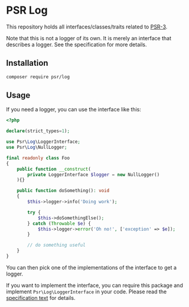 PSR Log
=======

This repository holds all interfaces/classes/traits related to
[PSR-3](https://github.com/php-fig/fig-standards/blob/master/accepted/PSR-3-logger-interface.md).

Note that this is not a logger of its own. It is merely an interface that
describes a logger. See the specification for more details.

Installation
------------

```bash
composer require psr/log
```

Usage
-----

If you need a logger, you can use the interface like this:

```php
<?php

declare(strict_types=1);

use Psr\Log\LoggerInterface;
use Psr\Log\NullLogger;

final readonly class Foo
{
    public function __construct(
        private LoggerInterface $logger = new NullLogger()
    ){}

    public function doSomething(): void
    {
        $this->logger->info('Doing work');

        try {
            $this->doSomethingElse();
        } catch (Throwable $e) {
            $this->logger->error('Oh no!', ['exception' => $e]);
        }

        // do something useful
    }
}
```

You can then pick one of the implementations of the interface to get a logger.

If you want to implement the interface, you can require this package and
implement `Psr\Log\LoggerInterface` in your code. Please read the
[specification text](https://github.com/php-fig/fig-standards/blob/master/accepted/PSR-3-logger-interface.md)
for details.
